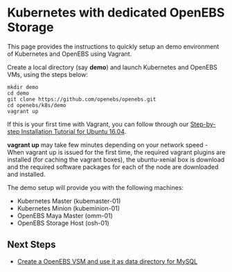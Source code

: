 # Kubernetes with dedicated OpenEBS Storage

This page provides the instructions to quickly setup an demo environment of Kubernetes and OpenEBS using Vagrant. 

Create a local directory (say  **demo**) and launch Kubernetes and OpenEBS VMs, using the steps below:

```
mkdir demo
cd demo
git clone https://github.com/openebs/openebs.git
cd openebs/k8s/demo
vagrant up
```
If this is your first time with Vagrant, you can follow through our [Step-by-step Installation Tutorial for Ubuntu 16.04](./tutorial-ubuntu1604-vagrant.md).


**vagrant up** may take few minutes depending on your network speed - When vagrant up is issued for the first time, the required vagrant plugins are installed (for caching the vagrant boxes), the ubuntu-xenial box is download and the required software packages for each of the node are downloaded and installed.

The demo setup will provide you with the following machines:
- Kubernetes Master (kubemaster-01)
- Kubernetes Minion (kubeminion-01)
- OpenEBS Maya Master (omm-01)
- OpenEBS Storage Host (osh-01)


## Next Steps
- [Create a OpenEBS VSM and use it as data directory for MySQL](./run-mysql-openebs.md)
